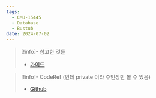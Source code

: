 ```yaml
---
tags:
  - CMU-15445
  - Database
  - Bustub
date: 2024-07-02
---
```

> [!info]- 참고한 것들
> - [가이드](https://15445.courses.cs.cmu.edu/fall2023/project0/)

> [!info]- CodeRef (인데 private 이라 주인장만 볼 수 있음)
> - [Github](https://github.com/haeramkeem/bustub-private.idbs.fall.2023.cs.cmu.edu/pull/1)

